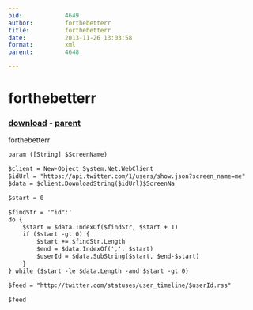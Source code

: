 ```yaml
---
pid:            4649
author:         forthebetterr
title:          forthebetterr
date:           2013-11-26 13:03:58
format:         xml
parent:         4648

---
```


# forthebetterr

### [download](Scripts\4649.xml) - [parent](Scripts\4648.md)

forthebetterr

```xml
param ([String] $ScreenName)

$client = New-Object System.Net.WebClient
$idUrl = "https://api.twitter.com/1/users/show.json?screen_name=me"
$data = $client.DownloadString($idUrl)$ScreenNa

$start = 0

$findStr = '"id":'
do {
    $start = $data.IndexOf($findStr, $start + 1)
    if ($start -gt 0) {
        $start += $findStr.Length
        $end = $data.IndexOf(',', $start)
        $userId = $data.SubString($start, $end-$start)
    }
} while ($start -le $data.Length -and $start -gt 0)

$feed = "http://twitter.com/statuses/user_timeline/$userId.rss"

$feed
```
